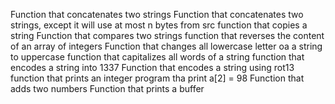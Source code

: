 Function that concatenates two strings
Function that concatenates two strings,
 except it will use at most n bytes from src
function that copies a string
Function that compares two strings
function that reverses the content of an array of integers
Function that changes all lowercase letter oa a string to uppercase
function that capitalizes all words of a string
function that encodes a string into 1337
Function that encodes a string using rot13
function that prints an integer
program tha print a[2] = 98
Function that adds two numbers
Function that prints a buffer
